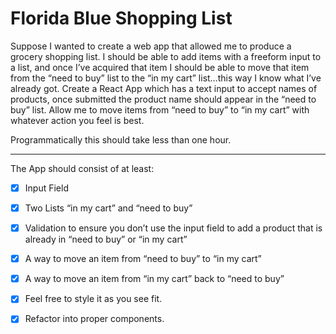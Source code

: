 # Florida Blue Shopping List

Suppose I wanted to create a web app that allowed me to produce a grocery shopping list. I should be able to add items with a freeform input to a list, and once I’ve acquired that item I should be able to move that item from the “need to buy” list to the “in my cart” list…this way I know what I’ve already got.
Create a React App which has a text input to accept names of products, once submitted the product name should appear in the “need to buy” list. Allow me to move items from “need to buy” to “in my cart” with whatever action you feel is best.

Programmatically this should take less than one hour. 
<hr>
The App should consist of at least: 

- [x]	Input Field
- [x]	Two Lists “in my cart” and “need to buy”
-	[x] Validation to ensure you don’t use the input field to add a product that is already in “need to buy” or “in my cart”
- [x]	A way to move an item from “need to buy” to “in my cart” 
-	[x] A way to move an item from “in my cart” back to “need to buy”
- [x] Feel free to style it as you see fit.
- [x] Refactor into proper components.

